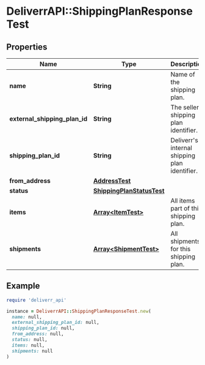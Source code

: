 # DeliverrAPI::ShippingPlanResponseTest

## Properties

| Name | Type | Description | Notes |
| ---- | ---- | ----------- | ----- |
| **name** | **String** | Name of the shipping plan. | [optional] |
| **external_shipping_plan_id** | **String** | The seller&#39;s shipping plan identifier. |  |
| **shipping_plan_id** | **String** | Deliverr&#39;s internal shipping plan identifier. |  |
| **from_address** | [**AddressTest**](AddressTest.md) |  | [optional] |
| **status** | [**ShippingPlanStatusTest**](ShippingPlanStatusTest.md) |  |  |
| **items** | [**Array&lt;ItemTest&gt;**](ItemTest.md) | All items part of this shipping plan. |  |
| **shipments** | [**Array&lt;ShipmentTest&gt;**](ShipmentTest.md) | All shipments for this shipping plan. |  |

## Example

```ruby
require 'deliverr_api'

instance = DeliverrAPI::ShippingPlanResponseTest.new(
  name: null,
  external_shipping_plan_id: null,
  shipping_plan_id: null,
  from_address: null,
  status: null,
  items: null,
  shipments: null
)
```

